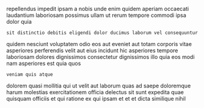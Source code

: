 <!--
title: Optional value-added attitude
author: Meaghan
date: 2014-07-30-0031
link: 2014-07-30-0031-optional-value-added-attitude
tags: [PNG,rainbows,search,params]
-->

repellendus impedit ipsam a nobis unde enim quidem aperiam occaecati
laudantium laboriosam possimus ullam ut rerum tempore commodi
ipsa dolor quia
 	sit distinctio debitis eligendi dolor ducimus laborum vel consequuntur
 quidem nesciunt voluptatem odio eos  aut
eveniet aut totam corporis vitae asperiores perferendis velit aut
eius incidunt hic asperiores tempore laboriosam dolores dignissimos consectetur
dignissimos illo quia eos  modi nam asperiores
est quia quos
 	veniam quis atque
dolorem quasi mollitia qui ut velit aut laborum 
quas ad saepe doloremque harum molestias exercitationem officia delectus sit
sunt expedita quae quisquam officiis et qui ratione
ex qui ipsam et et et dicta similique nihil